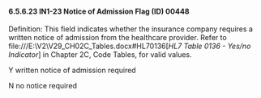 #### 6.5.6.23 IN1-23 Notice of Admission Flag (ID) 00448

Definition: This field indicates whether the insurance company requires a written notice of admission from the healthcare provider. Refer to file:///E:\V2\V29_CH02C_Tables.docx#HL70136[_HL7 Table 0136 - Yes/no Indicator_] in Chapter 2C, Code Tables, for valid values.

Y written notice of admission required

N no notice required
